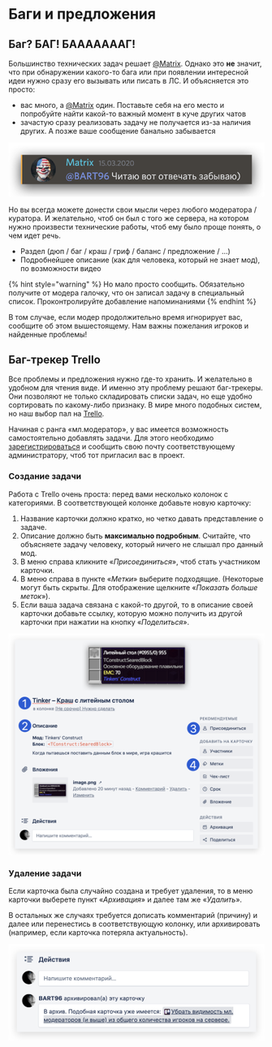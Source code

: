 # Баги и предложения

## Баг? БАГ! БАААААААГ!

Большинство технических задач решает [@Matrix](//discord.com/users/194419590694961152). Однако это **не** значит, что при обнаружении какого-то бага или при появлении интересной идеи нужно сразу его вызывать или писать в ЛС. И объясняется это просто: 

* вас много, а [@Matrix](//discord.com/users/194419590694961152) один. Поставьте себя на его место и попробуйте найти какой-то важный момент в куче других чатов
* зачастую сразу реализовать задачу не получается из-за наличия других. А позже ваше сообщение банально забывается

![](../.gitbook/assets/image%20%281%29.png)

Но вы всегда можете донести свои мысли через любого модератора / куратора. И желательно, чтоб он был с того же сервера, на котором нужно произвести технические работы, чтоб ему было проще понять, о чем идет речь.

* Раздел \(дюп / баг / краш / гриф / баланс / предложение / ...\)
* Подробнейшее описание \(как для человека, который не знает мод\), по возможности видео

{% hint style="warning" %}
Но мало просто сообщить. Обязательно получите от модера галочку, что он записал задачу в специальный список. Проконтролируйте добавление напоминаниями
{% endhint %}

В том случае, если модер продолжительно время игнорирует вас, сообщите об этом вышестоящему. Нам важны пожелания игроков и найденные проблемы!

## Баг-трекер Trello

Все проблемы и предложения нужно где-то хранить. И желательно в удобном для чтения виде. И именно эту проблему решают баг-трекеры. Они позволяют не только складировать списки задач, но еще удобно сортировать по какому-либо признаку. В мире много подобных систем, но наш выбор пал на [Trello](//trello.com/).

Начиная с ранга «мл.модератор», у вас имеется возможность самостоятельно добавлять задачи. Для этого необходимо [зарегистрироваться](//trello.com/sanik2021/recommend) и сообщить свою почту соответствующему администратору, чтоб тот пригласил вас в проект.

### Создание задачи

Работа с Trello очень проста: перед вами несколько колонок с категориями. В соответствующей колонке добавьте новую карточку:

1. Название карточки должно кратко, но четко давать представление о задаче.
2. Описание должно быть **максимально подробным**. Считайте, что объясняете задачу человеку, который ничего не слышал про данный мод.
3. В меню справа кликните «_Присоединиться_», чтоб стать участником карточки.
4. В меню справа в пункте «_Метки_» выберите подходящие. \(Некоторые могут быть скрыты. Для отображение щелкните «_Показать больше меток_»\).
5. Если ваша задача связана с какой-то другой, то в описание своей карточки добавьте ссылку, которую можно получить из другой карточки при нажатии на кнопку «_Поделиться_».

![](../.gitbook/assets/image%20%282%29.png)



### Удаление задачи

Если карточка была случайно создана и требует удаления, то в меню карточки выберете пункт «_Архивация_» и далее там же «_Удалить_».

В остальных же случаях требуется дописать комментарий \(причину\) и далее или перенестись в соответствующую колонку, или архивировать \(например, если карточка потеряла актуальность\).

![](../.gitbook/assets/image%20%283%29.png)

